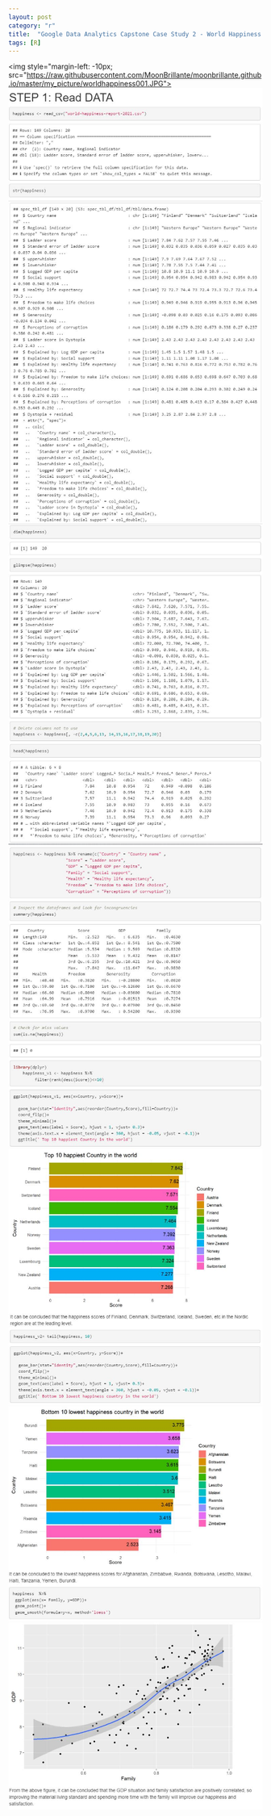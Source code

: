 ```yaml
---
layout: post
category: "r"
title:  "Google Data Analytics Capstone Case Study 2 - World Happiness Report"
tags: [R]
---
```



<img style="margin-left: -10px; src="https://raw.githubusercontent.com/MoonBrillante/moonbrillante.github.io/master/my_picture/worldhappiness001.JPG">
<img src="https://raw.githubusercontent.com/MoonBrillante/moonbrillante.github.io/master/my_picture/worldhappiness002.JPG" >
<img src="https://raw.githubusercontent.com/MoonBrillante/moonbrillante.github.io/master/my_picture/worldhappiness003.JPG" >
<img src="https://raw.githubusercontent.com/MoonBrillante/moonbrillante.github.io/master/my_picture/worldhappiness004.JPG" >
<img src="https://raw.githubusercontent.com/MoonBrillante/moonbrillante.github.io/master/my_picture/worldhappiness005.JPG" >
<img src="https://raw.githubusercontent.com/MoonBrillante/moonbrillante.github.io/master/my_picture/worldhappiness006.JPG" >
<img src="https://raw.githubusercontent.com/MoonBrillante/moonbrillante.github.io/master/my_picture/worldhappiness007.JPG" >
<img src="https://raw.githubusercontent.com/MoonBrillante/moonbrillante.github.io/master/my_picture/worldhappiness008.JPG" >







